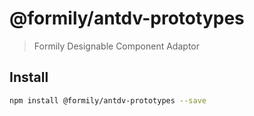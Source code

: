 # @formily/antdv-prototypes

> Formily Designable Component Adaptor

## Install

```bash
npm install @formily/antdv-prototypes --save
```
